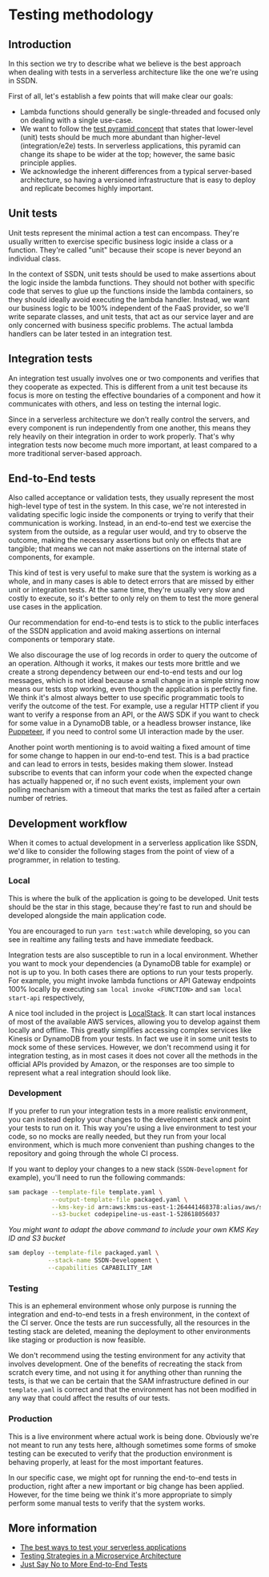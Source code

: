 # Testing methodology

## Introduction
In this section we try to describe what we believe is the best approach when dealing with tests in a
serverless architecture like the one we're using in SSDN.

First of all, let's establish a few points that will make clear our goals:
- Lambda functions should generally be single-threaded and focused only on dealing with a single 
use-case.
- We want to follow the [test pyramid concept](https://martinfowler.com/bliki/TestPyramid.html) that
states that lower-level (unit) tests should be much more abundant than higher-level 
(integration/e2e) tests. In serverless applications, this pyramid can change its shape to be wider 
at the top; however, the same basic principle applies.
- We acknowledge the inherent differences from a typical server-based architecture, so having a 
versioned infrastructure that is easy to deploy and replicate becomes highly important.

## Unit tests
Unit tests represent the minimal action a test can encompass. They're usually written to exercise 
specific business logic inside a class or a function. They're called "unit" because their scope is 
never beyond an individual class.

In the context of SSDN, unit tests should be used to make assertions about the logic inside the
lambda functions. They should not bother with specific code that serves to glue up the functions 
inside the lambda containers, so they should ideally avoid executing the lambda handler. Instead, we 
want our business logic to be 100% independent of the FaaS provider, so we'll write separate 
classes, and unit tests, that act as our service layer and are only concerned with business specific 
problems. The actual lambda handlers can be later tested in an integration test.

## Integration tests
An integration test usually involves one or two components and verifies that they cooperate as 
expected. This is different from a unit test because its focus is more on testing the effective
boundaries of a component and how it communicates with others, and less on testing the internal 
logic.

Since in a serverless architecture we don't really control the servers, and every component is run
independently from one another, this means they rely heavily on their integration in order to work 
properly. That's why integration tests now become much more important, at least compared to a more 
traditional server-based approach. 

## End-to-End tests
Also called acceptance or validation tests, they usually represent the most high-level type of test 
in the system. In this case, we're not interested in validating specific logic inside the components 
or trying to verify that their communication is working. Instead, in an end-to-end test we 
exercise the system from the outside, as a regular user would, and try to observe the outcome, 
making the necessary assertions but only on effects that are tangible; that means we can not make 
assertions on the internal state of components, for example.

This kind of test is very useful to make sure that the system is working as a whole, and in many 
cases is able to detect errors that are missed by either unit or integration tests. At the same 
time, they're usually very slow and costly to execute, so it's better to only rely on them to test 
the more general use cases in the application.

Our recommendation for end-to-end tests is to stick to the public interfaces of the SSDN 
application and avoid making assertions on internal components or temporary state. 

We also discourage the use of log records in order to query the outcome of an operation. Although it
works, it makes our tests more brittle and we create a strong dependency between our end-to-end 
tests and our log messages, which is not ideal because a small change in a simple string now means 
our tests stop working, even though the application is perfectly fine. We think it's almost always 
better to use specific programmatic tools to verify the outcome of the test. For example, use a 
regular HTTP client if you want to verify a response from an API, or the AWS SDK if you want to 
check for some value in a DynamoDB table, or a headless browser instance, like 
[Puppeteer](https://github.com/GoogleChrome/puppeteer), if you need to control some UI interaction 
made by the user.

Another point worth mentioning is to avoid waiting a fixed amount of time for some change to happen
in our end-to-end test. This is a bad practice and can lead to errors in tests, besides making them
slower. Instead subscribe to events that can inform your code when the expected change has actually 
happened or, if no such event exists, implement your own polling mechanism with a timeout that 
marks the test as failed after a certain number of retries.

## Development workflow

When it comes to actual development in a serverless application like SSDN, we'd like to consider
the following stages from the point of view of a programmer, in relation to testing.

### Local
This is where the bulk of the application is going to be developed. Unit tests should be the star in
this stage, because they're fast to run and should be developed alongside the main application code.

You are encouraged to run `yarn test:watch` while developing, so you can see in realtime any failing
tests and have immediate feedback.

Integration tests are also susceptible to run in a local environment. Whether you want to mock your
dependencies (a DynamoDB table for example) or not is up to you. In both cases there are options to 
run your tests properly. For example, you might invoke lambda functions or API Gateway endpoints 
100% locally by executing `sam local invoke <FUNCTION>` and `sam local start-api` respectively, 

A nice tool included in the project is [LocalStack](https://localstack.cloud/). It can start local
instances of most of the available AWS services, allowing you to develop against them locally and 
offline. This greatly simplifies accessing complex services like Kinesis or DynamoDB from your 
tests. In fact we use it in some unit tests to mock some of these services. However, we don't 
recommend using it for integration testing, as in most cases it does not cover all the methods in 
the official APIs provided by Amazon, or the responses are too simple to represent what a real 
integration should look like.

### Development
If you prefer to run your integration tests in a more realistic environment, you can instead deploy 
your changes to the development stack and point your tests to run on it. This way you're using a
live environment to test your code, so no mocks are really needed, but they run from your local 
environment, which is much more convenient than pushing changes to the repository and going through 
the whole CI process.

If you want to deploy your changes to a new stack (`SSDN-Development` for example), you'll need 
to run the following commands:

```bash
sam package --template-file template.yaml \
            --output-template-file packaged.yaml \
            --kms-key-id arn:aws:kms:us-east-1:264441468378:alias/aws/s3 \
            --s3-bucket codepipeline-us-east-1-528618056037
```
_You might want to adapt the above command to include your own KMS Key ID and S3 bucket_

```bash
sam deploy --template-file packaged.yaml \
           --stack-name SSDN-Development \
           --capabilities CAPABILITY_IAM
```

### Testing
This is an ephemeral environment whose only purpose is running the integration and end-to-end tests
in a fresh environment, in the context of the CI server. Once the tests are run successfully, all 
the resources in the testing stack are deleted, meaning the deployment to other environments like 
staging or production is now feasible.

We don't recommend using the testing environment for any activity that involves development. One of 
the benefits of recreating the stack from scratch every time, and not using it for anything other 
than running the tests, is that we can be certain that the SAM infrastructure defined in our 
`template.yaml` is correct and that the environment has not been modified in any way that could 
affect the results of our tests.

### Production
This is a live environment where actual work is being done. Obviously we're not meant to run any 
tests here, although sometimes some forms of smoke testing can be executed to verify that the 
production environment is behaving properly, at least for the most important features.

In our specific case, we might opt for running the end-to-end tests in production, right after a new
important or big change has been applied. However, for the time being we think it's more appropriate
to simply perform some manual tests to verify that the system works.

## More information
- [The best ways to test your serverless applications](https://medium.freecodecamp.org/the-best-ways-to-test-your-serverless-applications-40b88d6ee31e)
- [Testing Strategies in a Microservice Architecture](https://martinfowler.com/articles/microservice-testing/)
- [Just Say No to More End-to-End Tests](https://testing.googleblog.com/2015/04/just-say-no-to-more-end-to-end-tests.html)
